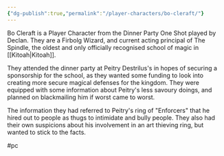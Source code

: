 ```yaml
---
{"dg-publish":true,"permalink":"/player-characters/bo-cleraft/"}
---
```


Bo Cleraft is a Player Character from the Dinner Party One Shot played by Declan. They are a Firbolg Wizard, and current acting principal of The Spindle, the oldest and only officially recognised school of magic in [[Kitoah\|Kitoah]]. 

They attended the dinner party at Peitry Destrilus's in hopes of securing a sponsorship for the school, as they wanted some funding to look into creating more secure magical defenses for the kingdom. They were equipped with some information about Peitry's less savoury doings, and planned on blackmailing him if worst came to worst.

The information they had referred to Peitry's ring of "Enforcers" that he hired out to people as thugs to intimidate and bully people. They also had their own suspicions about his involvement in an art thieving ring, but wanted to stick to the facts.

#pc 